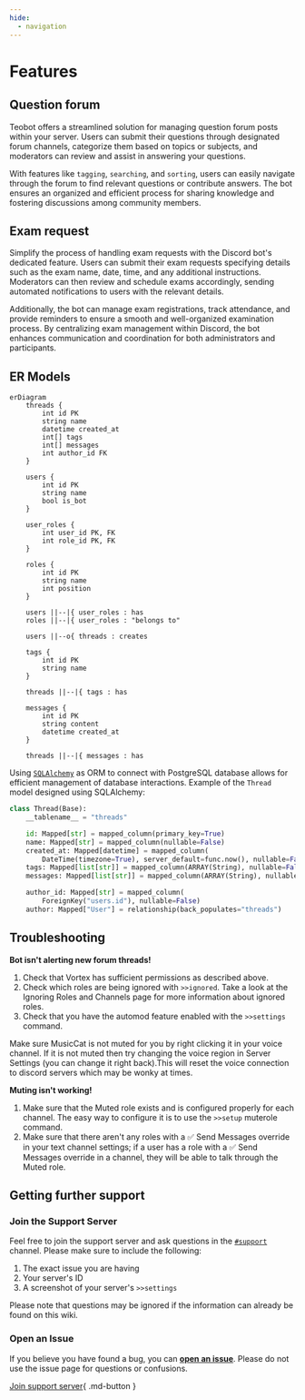 ```yaml
---
hide:
  - navigation
---
```

# Features

## Question forum

Teobot offers a streamlined solution for managing question forum posts within your server. Users can submit their questions through designated forum channels, categorize them based on topics or subjects, and moderators can review and assist in answering your questions.

With features like `tagging`, `searching`, and `sorting`, users can easily navigate through the forum to find relevant questions or contribute answers. The bot ensures an organized and efficient process for sharing knowledge and fostering discussions among community members.

## Exam request
Simplify the process of handling exam requests with the Discord bot's dedicated feature. Users can submit their exam requests specifying details such as the exam name, date, time, and any additional instructions. Moderators can then review and schedule exams accordingly, sending automated notifications to users with the relevant details. 

Additionally, the bot can manage exam registrations, track attendance, and provide reminders to ensure a smooth and well-organized examination process. By centralizing exam management within Discord, the bot enhances communication and coordination for both administrators and participants.

## ER Models

```mermaid
erDiagram
    threads {
        int id PK
        string name
        datetime created_at
        int[] tags
        int[] messages
        int author_id FK
    }

    users {
        int id PK
        string name
        bool is_bot
    }

    user_roles {
        int user_id PK, FK
        int role_id PK, FK
    }

    roles {
        int id PK
        string name
        int position
    }

    users ||--|{ user_roles : has
    roles ||--|{ user_roles : "belongs to"

    users ||--o{ threads : creates
    
    tags {
        int id PK
        string name
    }

    threads ||--|{ tags : has

    messages {
        int id PK
        string content
        datetime created_at
    }

    threads ||--|{ messages : has

```

Using [`SQLAlchemy`](https://docs.sqlalchemy.org/en/20/orm/basic_relationships.html) as ORM to connect with PostgreSQL database allows for efficient management of database interactions. Example of the `Thread` model designed using SQLAlchemy:
```python
class Thread(Base):
    __tablename__ = "threads"

    id: Mapped[str] = mapped_column(primary_key=True)
    name: Mapped[str] = mapped_column(nullable=False)
    created_at: Mapped[datetime] = mapped_column(
        DateTime(timezone=True), server_default=func.now(), nullable=False)
    tags: Mapped[list[str]] = mapped_column(ARRAY(String), nullable=False)
    messages: Mapped[list[str]] = mapped_column(ARRAY(String), nullable=False)

    author_id: Mapped[str] = mapped_column(
        ForeignKey("users.id"), nullable=False)
    author: Mapped["User"] = relationship(back_populates="threads")
```

## Troubleshooting

**Bot isn't alerting new forum threads!**

1. Check that Vortex has sufficient permissions as described above.
2. Check which roles are being ignored with `>>ignored`. Take a look at the Ignoring Roles and Channels page for more information about ignored roles.
3. Check that you have the automod feature enabled with the `>>settings` command.

Make sure MusicCat is not muted for you by right clicking it in your voice channel. If it is not muted then try changing the voice region in Server Settings (you can change it right back).This will reset the voice connection to discord servers which may be wonky at times.

**Muting isn't working!**

1. Make sure that the Muted role exists and is configured properly for each channel. The easy way to configure it is to use the `>>setup` muterole command.
2. Make sure that there aren't any roles with a ✅ Send Messages override in your text channel settings; if a user has a role with a ✅ Send Messages override in a channel, they will be able to talk through the Muted role.

## Getting further support

### **Join the Support Server**
Feel free to join the support server and ask questions in the [`#support`](https://discord.gg/hikari) channel. Please make sure to include the following:

1. The exact issue you are having
2. Your server's ID
3. A screenshot of your server's `>>settings`

Please note that questions may be ignored if the information can already be found on this wiki.

### **Open an Issue**
If you believe you have found a bug, you can [**open an issue**](). Please do not use the issue page for questions or confusions.

[Join support server](https://discord.gg/hikari){ .md-button }